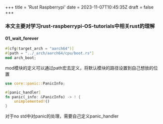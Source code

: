 +++
title = 'Rust Raspberrypi'
date = 2023-11-07T10:45:35Z
draft = false
+++

### 本文主要对学习rust-raspberrypi-OS-tutorials中相关rust的理解

#### 01_wait_forever
``` rust
#[cfg(target_arch = "aarch64")]
#[path = "../_arch/aarch64/cpu/boot.rs"]
mod arch_boot;
```
mod模块的定义可以通过path宏去定义，将默认模块的路径设置到自己想放的位置

``` rust
use core::panic::PanicInfo;

#[panic_handler]
fn panic(_info: &PanicInfo) -> ! {
    unimplemented!()
}
```
对于no std中对panic的处理，需要自己定义panic_handler
